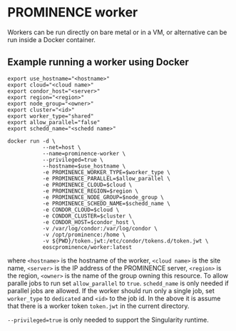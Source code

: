 # PROMINENCE worker
Workers can be run directly on bare metal or in a VM, or alternative can be run inside a Docker container.

## Example running a worker using Docker
```
export use_hostname="<hostname>"
export cloud="<cloud name>"
export condor_host="<server>"
export region="<region>"
export node_group="<owner>"
export cluster="<id>"
export worker_type="shared"
export allow_parallel="false"
export schedd_name="<schedd name>"

docker run -d \
           --net=host \
           --name=prominence-worker \
           --privileged=true \           
           --hostname=$use_hostname \
           -e PROMINENCE_WORKER_TYPE=$worker_type \
           -e PROMINENCE_PARALLEL=$allow_parallel \
           -e PROMINENCE_CLOUD=$cloud \
           -e PROMINENCE_REGION=$region \
           -e PROMINENCE_NODE_GROUP=$node_group \
           -e PROMINENCE_SCHEDD_NAME=$schedd_name \
           -e CONDOR_CLOUD=$cloud \
           -e CONDOR_CLUSTER=$cluster \
           -e CONDOR_HOST=$condor_host \           
           -v /var/log/condor:/var/log/condor \
           -v /opt/prominence:/home \
           -v ${PWD}/token.jwt:/etc/condor/tokens.d/token.jwt \
           eoscprominence/worker:latest
```           
where `<hostname>` is the hostname of the worker, `<cloud name>` is the site name, `<server>` is the IP address of the PROMINENCE server, `<region>` is the region, `<owner>` is the name of the group owning this resource. To allow paralle jobs to run set `allow_parallel` to `true`. `schedd_name` is only needed if parallel jobs are allowed. If the worker should run only a single job, set `worker_type` to `dedicated` and `<id>` to the job id. In the above it is assume that there is a worker token `token.jwt` in the current directory.

`--privileged=true` is only needed to support the Singularity runtime.
